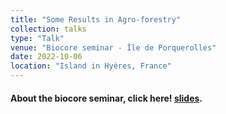 ```yaml
---
title: "Some Results in Agro-forestry"
collection: talks
type: "Talk"
venue: "Biocore seminar - Île de Porquerolles"
date: 2022-10-06
location: "Island in Hyères, France"
---
```

#### About the biocore seminar, click here! [slides](../../files/porquerolles_seminar_october_2022.pdf).
